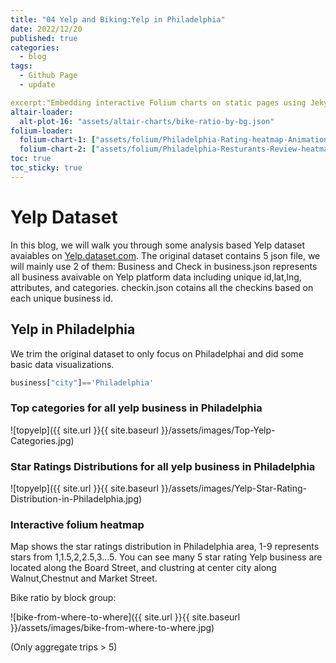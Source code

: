 ```yaml
---
title: "04 Yelp and Biking:Yelp in Philadelphia"
date: 2022/12/20
published: true
categories:
  - blog
tags:
  - Github Page
  - update

excerpt:"Embedding interactive Folium charts on static pages using Jekyll."
altair-loader:
  alt-plot-16: "assets/altair-charts/bike-ratio-by-bg.json"
folium-loader:
  folium-chart-1: ["assets/folium/Philadelphia-Rating-heatmap-Animation.html", "400"] 
  folium-chart-2: ["assets/folium/Philadelphia-Resturants-Review-heatmap-Animation.html", "400"]
toc: true
toc_sticky: true
---
```


# Yelp Dataset

In this blog, we will walk you through some analysis based Yelp dataset avaiables on [Yelp.dataset.com](https://www.yelp.com/dataset/documentation/main).
The original dataset contains 5 json file, we will mainly use 2 of them: Business and Check in 
business.json represents all business avaivable on Yelp platform data including unique id,lat,lng, attributes, and categories.
checkin.json cotains all the checkins based on each unique business id.

## Yelp in Philadelphia

We trim the original dataset to only focus on Philadelphai and did some basic data visualizations.

```python
business["city"]=='Philadelphia'
```
### Top categories for all yelp business in Philadelphia

![topyelp]({{ site.url }}{{ site.baseurl }}/assets/images/Top-Yelp-Categories.jpg)

### Star Ratings Distributions for all yelp business in Philadelphia

![topyelp]({{ site.url }}{{ site.baseurl }}/assets/images/Yelp-Star-Rating-Distribution-in-Philadelphia.jpg)

### Interactive folium heatmap 

Map shows the star ratings distribution in Philadelphia area, 1-9 represents stars from 1,1.5,2,2.5,3...5. You can see many 5 star rating Yelp business are located along the Board Street, and clustring at center city along Walnut,Chestnut and Market Street.

<div id="folium-chart-1"></div>

Bike ratio by block group:
<div id="alt-plot-16"></div>

![bike-from-where-to-where]({{ site.url }}{{ site.baseurl }}/assets/images/bike-from-where-to-where.jpg)

(Only aggregate trips > 5)


